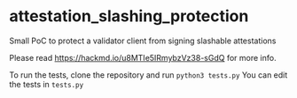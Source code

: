 # attestation_slashing_protection
Small PoC to protect a validator client from signing slashable attestations

Please read https://hackmd.io/u8MTIe5IRmybzVz38-sGdQ for more info. 

To run the tests, clone the repository and run `python3 tests.py`
You can edit the tests in `tests.py`
